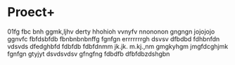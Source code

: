 # Proect+

01fg
fbc bnh
ggmk,ljhv
derty
hhohioh
vvnyfv
nnononon
gngngn
jojojojo
ggnvfc
fbfdsbfdb
fbnbnbnbnffg
fgnfgn
errrrrrrgh
dsvsv
dfbdbd
fdhbnfdn
vdsvds
dfedghbfd
fdbfdb
fdbfdnmm
jk.jk.
m.kj.,nm
gmgkyhgm
jmgfdcghjmk
fgnfgn
gtyjyt
dsvdsvdsv
gfngfng
fdbdfb
dfbfdbzdshgbn
